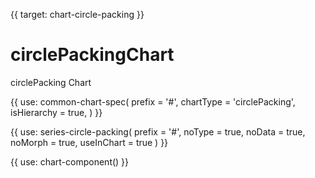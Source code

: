 {{ target: chart-circle-packing }}

# circlePackingChart

circlePacking Chart

{{ use: common-chart-spec(
    prefix = '#',
    chartType = 'circlePacking',
   isHierarchy = true,
) }}

{{ use: series-circle-packing(
  prefix = '#',
  noType = true,
  noData = true,
  noMorph = true,
  useInChart = true
) }}

{{ use: chart-component() }}